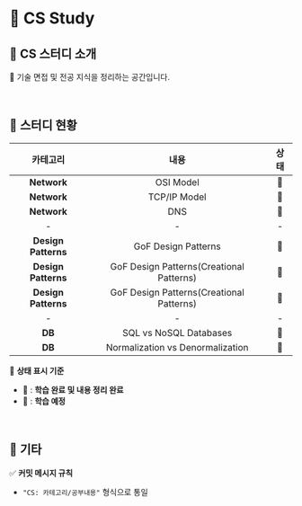 # 💭 CS Study  

## 💭 CS 스터디 소개  
📖 기술 면접 및 전공 지식을 정리하는 공간입니다.  

<br>  

## 💭 스터디 현황  

|  카테고리  |  내용  |  상태  |
|:------:|:---:|:----------:|  
| **Network** | OSI Model | 📗 |
| **Network** | TCP/IP Model | 📗 |
| **Network** | DNS | 📕 |
| - | - | - |
| **Design Patterns** | GoF Design Patterns | 📗 |
| **Design Patterns** | GoF Design Patterns(Creational Patterns) | 📗 |
| **Design Patterns** | GoF Design Patterns(Creational Patterns) | 📕 |
| - | - | - |
| **DB** | SQL vs NoSQL Databases | 📗 |
| **DB** | Normalization vs Denormalization | 📕 |

📖 **상태 표시 기준**  
- 📗 : **학습 완료 및 내용 정리 완료**  
- 📕 : **학습 예정**  

<br>  

## 💭 기타  
✅ **커밋 메시지 규칙**  
- `"CS: 카테고리/공부내용"` 형식으로 통일  
